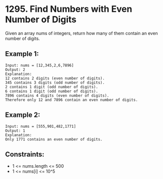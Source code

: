 # 1295. Find Numbers with Even Number of Digits

Given an array nums of integers, return how many of them contain an even number of digits.

## Example 1:

```
Input: nums = [12,345,2,6,7896]
Output: 2
Explanation:
12 contains 2 digits (even number of digits).
345 contains 3 digits (odd number of digits).
2 contains 1 digit (odd number of digits).
6 contains 1 digit (odd number of digits).
7896 contains 4 digits (even number of digits).
Therefore only 12 and 7896 contain an even number of digits.
```

## Example 2:

```
Input: nums = [555,901,482,1771]
Output: 1
Explanation:
Only 1771 contains an even number of digits.
```

## Constraints:

- 1 <= nums.length <= 500
- 1 <= nums[i] <= 10^5
